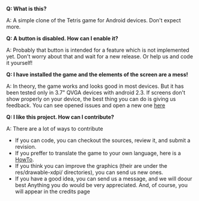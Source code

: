 **Q: What is this?**

A: A simple clone of the Tetris game for Android devices. Don't expect more.


**Q: A button is disabled. How can I enable it?**

A: Probably that button is intended for a feature which is not implemented yet. Don't worry about that and wait for a new release. Or help us and code it yourself!


**Q: I have installed the game and the elements of the screen are a mess!**

A: In theory, the game works and looks good in most devices. But it has been tested only in 3.7" QVGA devices with android 2.3. If screens don't show properly on your device, the best thing you can do is giving us feedback. You can see opened issues and open a new one [here](https://code.google.com/p/tttris/issues/list)


**Q: I like this project. How can I contribute?**

A: There are a lot of ways to contribute
  * If you can code, you can checkout the sources, review it, and submit a revision.
  * If you preffer to translate the game to your own language, here is a [HowTo](https://code.google.com/p/tttris/wiki/HowToTranslate).
  * If you think you can improve the graphics (their are under the res/drawable-xdpi/ directories), you can send us new ones.
  * If you have a good idea, you can send us a message, and we will doour best
Anything you do would be very appreciated. And, of course, you will appear in the credits page